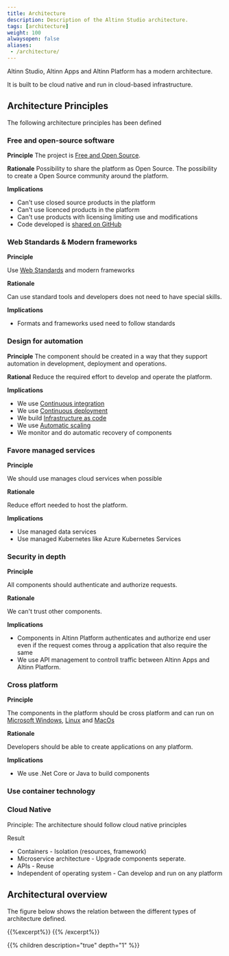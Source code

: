 ```yaml
---
title: Architecture
description: Description of the Altinn Studio architecture.
tags: [architecture]
weight: 100
alwaysopen: false
aliases:
 - /architecture/
---
```

Altinn Studio, Altinn Apps and Altinn Platform has a modern architecture. 

It is built to be cloud native and run in cloud-based infrastructure. 

## Architecture Principles
The following architecture principles has been defined

### Free and open-source software
**Principle** 
The project is [Free and Open Source](https://en.wikipedia.org/wiki/Free_and_open-source_software).  

**Rationale**
Possibility to share the platform as Open Source. The possibility to create a Open Source community around the platform.

**Implications** 

- Can't use closed source products in the platform
- Can't use licenced products in the platform
- Can't use products with licensing limiting use and modifications
- Code developed is [shared on GitHub](https://github.com/Altinn/altinn-studio)

### Web Standards & Modern frameworks

**Principle** 

Use [Web Standards](https://en.wikipedia.org/wiki/Web_standards) and modern frameworks

**Rationale**

Can use standard tools and developers does not need to have special skills.

**Implications** 
- Formats and frameworks used need to follow standards

### Design for automation
**Principle**
The component should be created in a way that they support automation in development, deployment and operations.

**Rational**
Reduce the required effort to develop and operate the platform. 

**Implications**

- We use [Continuous integration](https://en.wikipedia.org/wiki/Continuous_integration)
- We use [Continuous deployment](https://en.wikipedia.org/wiki/Continuous_deployment)
- We build [Infrastructure as code](https://en.wikipedia.org/wiki/Infrastructure_as_code)
- We use [Automatic scaling](https://en.wikipedia.org/wiki/Autoscaling)
- We monitor and do automatic recovery of components

### Favore managed services

**Principle**

We should use manages cloud services when possible

**Rationale**

Reduce effort needed to host the platform. 

**Implications**
- Use managed data services
- Use managed Kubernetes like Azure Kubernetes Services 

### Security in depth

**Principle** 

All components should authenticate and authorize requests.

**Rationale**

We can't trust other components. 

**Implications**

- Components in Altinn Platform authenticates and authorize end user even if the request comes throug a application that also require the same
- We use API management to controll traffic between Altinn Apps and Altinn Platform. 

### Cross platform

**Principle**

The components in the platform should be cross platform and can run on [Microsoft Windows](https://en.wikipedia.org/wiki/Microsoft_Windows), [Linux](https://en.wikipedia.org/wiki/Linux) and [MacOs](https://en.wikipedia.org/wiki/MacOS)

**Rationale**

Developers should be able to create applications on any platform. 

**Implications**

- We use .Net Core or Java to build components

### Use container technology


### Cloud Native
Principle: 
The architecture should follow cloud native principles

Result 

* Containers - Isolation (resources, framework)
* Microservice architecture - Upgrade components seperate. 
* APIs - Reuse
* Independent of operating system - Can develop and run on any platform

## Architectural overview
The figure below shows the relation between the different types of architecture defined.

{{%excerpt%}}
<object data="/architecture/architectureoverview.svg" type="image/svg+xml" style="width: 100%; max-width: 1000px"></object>
{{% /excerpt%}}

{{% children description="true" depth="1" %}}
